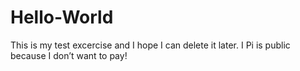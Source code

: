 # Hello-World
This is my test excercise and I hope I can delete it later. I Pi is public because I don’t want to pay!
